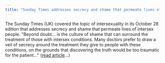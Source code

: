 ```yaml
---
title: "Sunday Times addresses secrecy and shame that permeate lives of intersex people"
---
```


  
The Sunday Times (UK) covered the topic of intersexuality in its October 28 edition that addresses secrecy and shame that permeate lives of intersex people. "Beyond doubt... is the culture of shame that can surround the treatment of those with intersex conditions. Many doctors prefer to draw a veil of secrecy around the treatment they give to people with these conditions, on the grounds that discovering the truth would be too traumatic for the patient..." ([read article][1]...)

 [1]: http://www.sunday-times.co.uk/news/pages/sti/2001/10/28/stimazmaz02015.html